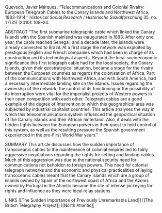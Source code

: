 Quevedo, Javier Márquez. “Telecommunications and Colonial Rivalry: European Telegraph Cables to the Canary Islands and Northwest Africa, 1883-1914.” _Historical Social Research / Historische Sozialforschung_ 35, no. 1 (131) (2010): 108–24.

ABSTRACT
"The first submarine telegraphic cable which linked the Canary Islands with the Spanish mainland was inaugurated in 1883. After only one year, the cable reached Senegal, and a decade later, the islands were already connected to Brazil. At a first stage the network was exploited by prestigious English and French companies which had been in charge of its construction and its technological aspects. Beyond the local socioeconomic significance this first telegraph cable had for the local society, the Canary Islands, given their geostrategical situation, became a stage for the rivalry between the European countries as regards the colonisation of Africa. Part of the communications with Northwest Africa, and with South America, had a necessary intermediate landing site on the islands. Issues regarding the ownership of the network, the control of its functioning or the possibility of its interruption were vital for the imperialist projects of Western powers in their open competition with each other. Telegraph cables are a good example of the degree of intervention to which this geographical area was subjected by industrial capitalist countries. This article analyses the way in which this telecommunications system influenced the geopolitical situation of the Canary Islands and their African hinterland. Also, it deals with the hidden fights between the European powers in their quest to hold control of this system, as well as the resulting pressure the Spanish government experienced in the pre-First World War years."

SUMMARY
This article discusses how the sudden importance of transoceanic cables to the maintenence of colonial empires led to fairly aggressive negotiations regarding the rights for setting and landing cables. Much of this aggression was due to the national security need for communications not beholden to foreign powers. This need for colonial telegraph networks and the economic and physical practicalities of laying transoceanic cables meant that the Canary Islands which are a group of islands owned by Spain of the northwest coast of Africa and the Azores owned by Portugal in the Atlantic became the site of intense jockeying for rights and influence as they were ideal relay stations.

LINKS
[[The Sudden Importance of Previously Unremarkable Land]]
[[The British Telegraphy Project]]
[[North Atlantic]]